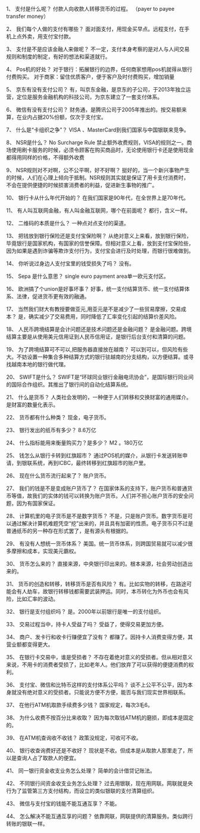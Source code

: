 
1、	支付是什么呢？ 
付款人向收款人转移货币的过程。
（payer to payee transfer money）

2、	我们每个人做的支付有哪些？
面对面支付，用现金买早点。远程支付，在手机上点外卖，用支付宝付款。

3、	支付是不是应该金融人来做呢？ 
不一定，支付本身考察的是对人与人间交易规则和制度的制定，有好的想法和渠道就行。

4、	Pos机的好处？ 
对于银行：拓展银行的边界，任何商家想用pos机就得从银行付费购买。
对于商家：留住优质客户，便于客户及时付费购买，增加销量

5、	京东有没有支付公司？ 
有，叫京东金融，是京东的子公司，于2013年独立运营，定位是服务金融机构的科技公司，为京东建立了一套支付体系。

6、	微信有没有支付公司？ 
财务通，是腾讯公司于2005年推出的。按交易额来算，在业内占据20%份额，仅次于支付宝。

7、	什么是“卡组织之争”？ 
VISA 、MasterCard到我们国家与中国银联来竞争。

8、	NSR是什么？
No Surcharge Rule  禁止额外收费规则，VISA的规则之一。商场使用刷卡服务的时候，必须令顾客在购买商品时，无论使用银行卡还是使用现金都得用同样的价格，不得额外收费

9、	NSR规则对不对啊，公不公平啊，好不好啊？
挺好的，当一个新兴事物产生的时候，人们在心理上倾向于抵制。NSR规则其实就是保证了用卡支付消费时，不会在提供便捷的时候损害消费者的利益，促进新生事物的推广。

10、	银行卡从什么年代开始的？
在我们国家是90年代，在全世界上是70年代。

11、	有人叫互联网金融，有人叫金融互联网，哪个在前面呢？
都行，含义一样。

12、	二维码的本质是什么？
一种点对点支付的渠道。

13、	把钱放到银行保险还是支付宝保险啊？
从绝对意义上来看，放到银行保险，毕竟银行是国家机构，有国家的信誉保障。但相对意义上看，放到支付宝保险些，因为如果是遇到诈骗等欺诈支付行为，支付宝会进行及时处理，而银行很难做到。

14、	你听说过身边人支付宝里的钱受损失了吗？
没有。

15、	Sepa 是什么意思？
     single euro payment area单一欧元支付区。

16、	欧洲搞了个union是好事坏事？
好事，统一支付结算货币、统一支付结算体系、法律，促进货币更有效的融通。

17、	当然我们财大有教授要做亚元,用亚元是不是减少了一些贸易摩擦，交易成本？
是，确实减少了交易费用，同时降低了汇率变化引起的结算价差风险。

18、	人民币跨境结算是会计问题还是技术问题还是金融问题？
是金融问题。跨境结算主要是从使用美元信用证到人民币信用证，是银行后台支付和清算的问题。

19、	为了跨境结算可不可以,把服务器直接放在越南？
可以到可以，但风险有些大。不妨设置一种集合多种结算方式的银行驻越南的分支结构，以方便结算。或寻找越南本地的银行做代理。

20、	SWIFT是什么？
SWIFT是“环球同业银行金融电讯协会”，是国际银行同业间的国际合作组织。其推出了银行间的自动化结算系统。

21、	什么是货币？
人类社会发明的，一种便于人们转移和交换财富的通用媒介。是财富的数量化表示。

22、	货币都有什么种类？
现金，电子货币。

23、	银行发出的纸币有多少？
8.6万亿

24、	什么指标能用来衡量购买力？是多少？
M2 。180万亿

25、	钱怎么从银行卡转到红旗超市？
通过POS机的媒介，从银行卡发送转账申请，到银联系统，再到ICBC，最终转移到红旗超市的账户里。

26、	现在什么货币流行起来了？
账户货币。

27、	我们的钱是不是变成账户货币了？
在国家体系的支持下，账户货币和普通货币等值，故我们的实体的钱可以转换为账户货币。人们并不担心账户货币的安全问题，因为有国家保证。

28、	计算机里的电子货币是不是数字货币？
不是，只是账户货币。数字货币是可以通过解决计算机难题凭空“挖”出来的，并且具有加密的性质。电子货币只不过是普通纸币的另一种存在形式罢了，是有源头有根据的。

29、	有没有人想统一货币体系？
美国。统一货币体系，则跨国贸易就可以减少很多摩擦和成本，实现美元霸权。

30、	货币怎么来的？ 
直接来源，中央银行印出来的。根本来源，社会劳动创造出来的。

31、	货币的创造和转移，转移货币是否有风险？
有。比如实物的转移，在路途可能会有人劫车，故银行转移钱都需要武装押运。同时，本币转化为外币也会有风险，比如汇率的波动。

32、	银行是支付组织吗？
是。2000年以前银行是唯一的支付组织。

33、	交易过程当中，持卡人受益了吗？
受益了，使得交易更加方便。

34、	商户、发卡行和收卡行赚便宜了没有？
都赚了。因持卡人消费变得方便，其营业额都变得更大。

35、	在银行卡交易中，谁是受损者？
不存在着绝对意义的受损者。但从相对意义来说，不用卡的消费者受损了，比如老年人。他们放弃了可以获得的便捷消费的权利。

36、	支付宝、微信和比特币这样的支付体系公平吗？
谈不上公平不公平，因为本身就没有绝对意义的受损者。只能说方便不方便，能否与我们现实世界相联系。

37、	在他行ATM机取款手续费多少钱？
国家规定，每次3毛6。

38、	为什么收费不按百分比来收取？
因为每次取钱ATM机的磨损，即成本是固定的。

39、	在ATM机查询收不收钱？
政策没规定，可收可不收。

40、	银行收查询费好还是不收好？
现状是不收。但成本是从取款人那里走了，所以是查询人占了取款人的便宜。

41、	同一银行资金收支业务怎么处理？
简单的会计借贷记账法。

42、	不同银行间资金收支业务怎么处理？
过去用银联，现在用网联。网联就是央行为了监管第三方支付结构，而设立的类似银联的支付清算组织。

43、	微信与支付宝的钱能不能互通互享？ 
不能。

44、	怎么解决不能互通互享的问题？
依靠网联，网联提供的清算服务。类似跨行转账的银联一样。

